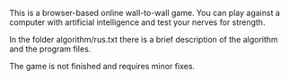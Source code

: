 This is a browser-based online wall-to-wall game. You can play against a computer with artificial intelligence and test your nerves for strength.

In the folder algorithm/rus.txt there is a brief description of the algorithm and the program files.

The game is not finished and requires minor fixes.
